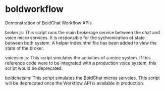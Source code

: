 # boldworkflow
Demonstration of BoldChat Workflow APIs

broker.js:  This script runs the main brokerage service between the chat and voice micro services.  It is responsible for the sychronication of state between both system.   A helper index.html file has been added to view the state of the broker.

voicesim.js:  This script simulates the activities of a voice system.  If this reference code were to be integrated with a production voice system, this script would be deprecated.

boldchatsim:  This script simulates the BoldChat micros servcies.  This script will be deprecated once the Workflow API is available in production.

